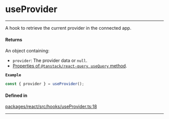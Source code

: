 # useProvider
---

A hook to retrieve the current provider in the connected app.

#### Returns

An object containing:
- `provider`: The provider data or `null`.
- [Properties of `@tanstack/react-query`, `useQuery` method](https://tanstack.com/query/latest/docs/framework/react/reference/useQuery).

**`Example`**

```ts
const { provider } = useProvider();
```

#### Defined in

[packages/react/src/hooks/useProvider.ts:18](https://github.com/LeoCourbassier/fuel-connectors/blob/3be030f46c51ceec060dd54c83d891fef5f785a0/packages/react/src/hooks/useProvider.ts#L18)

___
